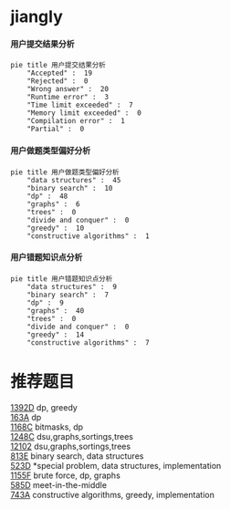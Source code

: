 # jiangIy

<!-- tabs:start -->



#### **用户提交结果分析**

```mermaid
pie title 用户提交结果分析
    "Accepted" :  19
    "Rejected" :  0
    "Wrong answer" :  20
    "Runtime error" :  3
    "Time limit exceeded" :  7
    "Memory limit exceeded" :  0
    "Compilation error" :  1
    "Partial" :  0
```

#### **用户做题类型偏好分析**

```mermaid
pie title 用户做题类型偏好分析
    "data structures" :  45
    "binary search" :  10
    "dp" :  48
    "graphs" :  6
    "trees" :  0
    "divide and conquer" :  0
    "greedy" :  10
    "constructive algorithms" :  1
```
#### **用户错题知识点分析**

```mermaid
pie title 用户错题知识点分析
    "data structures" :  9
    "binary search" :  7
    "dp" :  9
    "graphs" :  40
    "trees" :  0
    "divide and conquer" :  0
    "greedy" :  14
    "constructive algorithms" :  7
```



<!-- tabs:end -->
# 推荐题目
[1392D](https://codeforces.com/contest/1392/problem/D)		dp,
                        greedy		  
[163A](https://codeforces.com/contest/163/problem/A)		dp		  
[1168C](https://codeforces.com/contest/1168/problem/C)		bitmasks,
                        dp		  
[1248C](https://codeforces.com/contest/1248/problem/C)		dsu,graphs,sortings,trees		  
[12102](https://codeforces.com/contest/1210/problem/2)		dsu,graphs,sortings,trees		  
[813E](https://codeforces.com/contest/813/problem/E)		binary search,
                        data structures		  
[523D](https://codeforces.com/contest/523/problem/D)		*special problem,
                        data structures,
                        implementation		  
[1155F](https://codeforces.com/contest/1155/problem/F)		brute force,
                        dp,
                        graphs		  
[585D](https://codeforces.com/contest/585/problem/D)		meet-in-the-middle		  
[743A](https://codeforces.com/contest/743/problem/A)		constructive algorithms,
                        greedy,
                        implementation		  
